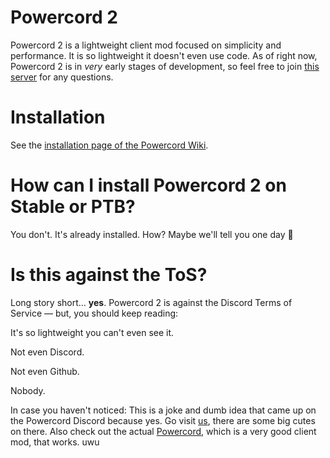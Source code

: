 # Powercord 2
Powercord 2 is a lightweight client mod focused on simplicity and performance. It is so lightweight it doesn't even use code.
As of right now, Powercord 2 is in *very* early stages of development, so feel free to join [this server](https://cutt.ly/kyFfEKi) for any questions.

# Installation
See the [installation page of the Powercord Wiki](https://cutt.ly/kyFfEKi).

# How can I install Powercord 2 on Stable or PTB?
You don't. It's already installed. How? Maybe we'll tell you one day :eyes:

# Is this against the ToS?
Long story short... __yes__. Powercord 2 is against the Discord Terms of Service — but, you should keep reading:  

It's so lightweight you can't even see it. 

Not even Discord.

Not even Github.

Nobody.

In case you haven't noticed: This is a joke and dumb idea that came up on the Powercord Discord because yes.
Go visit [us](https://discord.gg/5eSH46g), there are some big cutes on there.
Also check out the actual [Powercord](https://github.com/powercord-org/powercord), which is a very good client mod, that works. uwu